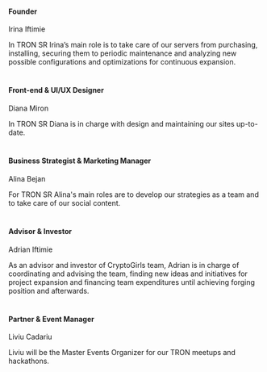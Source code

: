 #### Founder
Irina Iftimie

In TRON SR Irina’s main role is to take care of our servers from purchasing, installing, securing them to periodic maintenance and analyzing new possible configurations and optimizations for continuous expansion.
#
#
#### Front-end & UI/UX Designer

Diana Miron

In TRON SR Diana is in charge with design and maintaining our sites up-to-date.
#
#
#### Business Strategist & Marketing Manager

Alina Bejan

For TRON SR Alina's main roles are to develop our strategies as a team and to take care of our social content.
#
#
#### Advisor & Investor

Adrian Iftimie

As an advisor and investor of CryptoGirls team, Adrian is in charge of coordinating and advising the team, finding new ideas and initiatives for project expansion and financing team expenditures until achieving forging position and afterwards.
#
#
#### Partner & Event Manager

Liviu Cadariu

Liviu will be the Master Events Organizer for our TRON meetups and hackathons.
